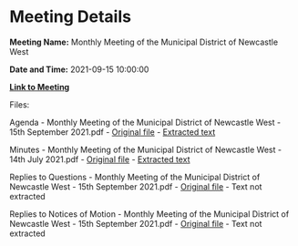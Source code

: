 # Meeting Details

**Meeting Name:** Monthly Meeting of the Municipal District of Newcastle West

**Date and Time:** 2021-09-15 10:00:00

**[Link to Meeting](https://www.limerick.ie/council/whats-on/monthly-meeting-municipal-district-newcastle-west-64)**

Files: 

Agenda - Monthly Meeting of the Municipal District of Newcastle West - 15th September 2021.pdf - [Original file](https://www.limerick.ie/sites/default/files/media/documents/2021-09/00-2021-09-15-agenda.pdf) - [Extracted text](./Agenda%20-%C2%A0Monthly%20Meeting%20of%20the%20Municipal%20District%20of%20Newcastle%20West%20-%2015th%20September%202021.md)

Minutes - Monthly Meeting of the Municipal District of Newcastle West - 14th July 2021.pdf - [Original file](https://www.limerick.ie/sites/default/files/media/documents/2021-09/01-2021-07-14-minutes-july.pdf) - [Extracted text](./Minutes%20-%C2%A0Monthly%20Meeting%20of%20the%20Municipal%20District%20of%20Newcastle%20West%20-%2014th%20July%202021.md)

Replies to Questions - Monthly Meeting of the Municipal District of Newcastle West - 15th September 2021.pdf - [Original file](https://www.limerick.ie/sites/default/files/media/documents/2021-09/2021-09-15-replies-to-questions.pdf) - Text not extracted

Replies to Notices of Motion - Monthly Meeting of the Municipal District of Newcastle West - 15th September 2021.pdf - [Original file](https://www.limerick.ie/sites/default/files/media/documents/2021-09/2021-09-15-replies-to-nom.pdf) - Text not extracted

